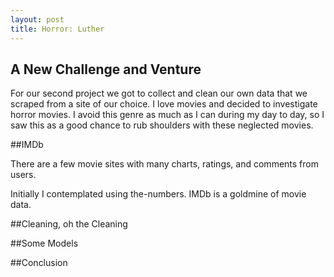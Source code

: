 ```yaml
---
layout: post
title: Horror: Luther
---
```

## A New Challenge and Venture

For our second project we got to collect and clean our own data that we scraped from a site of our choice. I love movies and decided to investigate horror movies. I avoid this genre as much as I can during my day to day, so I saw this as a good chance to rub shoulders with these neglected movies.

##IMDb

There are a few movie sites with many charts, ratings, and comments from users.

Initially I contemplated using the-numbers. IMDb is a goldmine of movie data.  


##Cleaning, oh the Cleaning


##Some Models




##Conclusion
